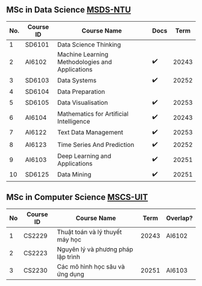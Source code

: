 ## MSc in Data Science [MSDS-NTU](https://www.ntu.edu.sg/education/graduate-programme/master-of-science-in-data-science-(msds)#curriculum)
|No.|Course ID|Course Name|Docs|Term|
|-|-|-|-|-|
|1|SD6101|Data Science Thinking|
|2|AI6102|Machine Learning Methodologies and Applications|✔️|20243|
|3|SD6103|Data Systems|✔️|20252|
|4|SD6104|Data Preparation|
|5|SD6105|Data Visualisation|✔️|20253|
|6|AI6104|Mathematics for Artificial Intelligence|✔️|20243|
|7|AI6122|Text Data Management|✔️|20253|
|8|AI6123|Time Series And Prediction|✔️|20252|
|9|AI6103|Deep Learning and Applications|✔️|20251|
|10|SD6125|Data Mining|✔️|20251|

## MSc in Computer Science [MSCS-UIT](https://sdh.uit.edu.vn/bai-viet/khung-chuong-trinh-dao-tao-thac-si-khmt-k172022-k182023-k192024)
|No|Course ID| Course Name|Term|Overlap?|
|-|-|-|-|-|
|1|CS2229|Thuật toán và lý thuyết máy học|20243|AI6102|
|2|CS2223|Nguyên lý và phương pháp lập trình|||
|3|CS2230|Các mô hình học sâu và ứng dụng|20251|AI6103|


